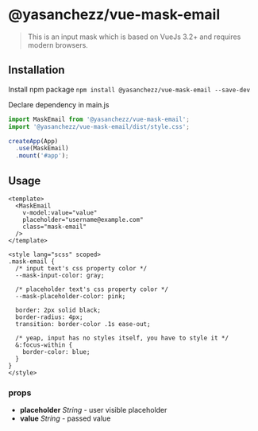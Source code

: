 # @yasanchezz/vue-mask-email

> This is an input mask which is based on VueJs 3.2+ and requires modern browsers.

## Installation

Install npm package
`npm install @yasanchezz/vue-mask-email --save-dev`

Declare dependency in main.js

``` js
import MaskEmail from '@yasanchezz/vue-mask-email';
import '@yasanchezz/vue-mask-email/dist/style.css';

createApp(App)
  .use(MaskEmail)
  .mount('#app');
```

## Usage

``` vue
<template>
  <MaskEmail
    v-model:value="value"
    placeholder="username@example.com"
    class="mask-email"
  />
</template>

<style lang="scss" scoped>
.mask-email {
  /* input text's css property color */
  --mask-input-color: gray;

  /* placeholder text's css property color */
  --mask-placeholder-color: pink;

  border: 2px solid black;
  border-radius: 4px;
  transition: border-color .1s ease-out;

  /* yeap, input has no styles itself, you have to style it */
  &:focus-within {
    border-color: blue;
  }
}
</style>
```

### props
* __placeholder__ *String* - user visible placeholder
* __value__ *String* - passed value
